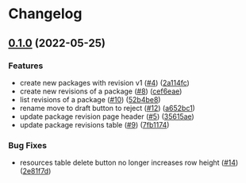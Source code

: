 # Changelog

## [0.1.0](https://github.com/ChristopherFry/kpt-backstage-plugins/compare/backstage-plugin-cad-v0.0.0...backstage-plugin-cad-v0.1.0) (2022-05-25)


### Features

* create new packages with revision v1 ([#4](https://github.com/ChristopherFry/kpt-backstage-plugins/issues/4)) ([2a114fc](https://github.com/ChristopherFry/kpt-backstage-plugins/commit/2a114fc6ad8642c96fc629cc8b079473d674ef3a))
* create new revisions of a package ([#8](https://github.com/ChristopherFry/kpt-backstage-plugins/issues/8)) ([cef6eae](https://github.com/ChristopherFry/kpt-backstage-plugins/commit/cef6eaef4585646bcdd02bd1ce047ba3cb35840e))
* list revisions of a package ([#10](https://github.com/ChristopherFry/kpt-backstage-plugins/issues/10)) ([52b4be8](https://github.com/ChristopherFry/kpt-backstage-plugins/commit/52b4be862e18a9deb3b6b8091806efa79a15b9fa))
* rename move to draft button to reject ([#12](https://github.com/ChristopherFry/kpt-backstage-plugins/issues/12)) ([a652bc1](https://github.com/ChristopherFry/kpt-backstage-plugins/commit/a652bc136f30649581f4eda653500c1d2dbe461d))
* update package revision page header ([#5](https://github.com/ChristopherFry/kpt-backstage-plugins/issues/5)) ([35615ae](https://github.com/ChristopherFry/kpt-backstage-plugins/commit/35615ae50468dc050407e3aa92d7b90eac113621))
* update package revisions table ([#9](https://github.com/ChristopherFry/kpt-backstage-plugins/issues/9)) ([7fb1174](https://github.com/ChristopherFry/kpt-backstage-plugins/commit/7fb11749579a95a0ab58effe684ae75c1f4f469a))


### Bug Fixes

* resources table delete button no longer increases row height ([#14](https://github.com/ChristopherFry/kpt-backstage-plugins/issues/14)) ([2e81f7d](https://github.com/ChristopherFry/kpt-backstage-plugins/commit/2e81f7dd44485cd602fffad2638d70832d1e4ee9))
